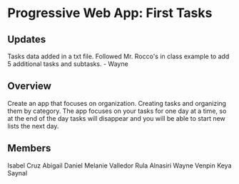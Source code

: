 # Progressive Web App: First Tasks

## Updates
Tasks data added in a txt file. Followed Mr. Rocco's in class example to add 5 additional tasks and subtasks. - Wayne 

## Overview

Create an app that focuses on organization. Creating tasks and organizing them by category. The app focuses on your tasks for one day at a time, so at the end of the day tasks will disappear and you will be able to start new lists the next day. 

## Members

Isabel Cruz
Abigail Daniel
Melanie Valledor
Rula Alnasiri
Wayne Venpin
Keya Saynal
